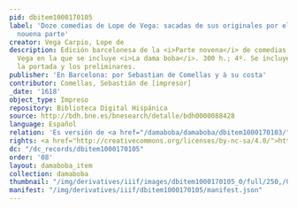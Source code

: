 ```yaml
---
pid: dbitem1000170105
label: 'Doze comedias de Lope de Vega: sacadas de sus originales por el mismo [...]:
  nouena parte'
creator: Vega Carpio, Lope de
description: Edición barcelonesa de la <i>Parte novena</i> de comedias de Lope de
  Vega en la que se incluye <i>La dama boba</i>. 300 h.; 4º. Se incluye solamente
  la portada y los preliminares.
publisher: 'En Barcelona: por Sebastian de Comellas y à su costa'
contributor: Comellas, Sebastián de [impresor]
_date: '1618'
object_type: Impreso
repository: Biblioteca Digital Hispánica
source: http://bdh.bne.es/bnesearch/detalle/bdh0000088428
language: Español
relation: 'Es versión de <a href="/damaboba/damaboba/dbitem1000170103/">dbitem1000170103</a> '
rights: <a href="http://creativecommons.org/licenses/by-nc-sa/4.0/">http://creativecommons.org/licenses/by-nc-sa/4.0/</a>
dc: "/dc_records/dbitem1000170105"
order: '08'
layout: damaboba_item
collection: damaboba
thumbnail: "/img/derivatives/iiif/images/dbitem1000170105_0/full/250,/0/default.jpg"
manifest: "/img/derivatives/iiif/dbitem1000170105/manifest.json"
---
```

